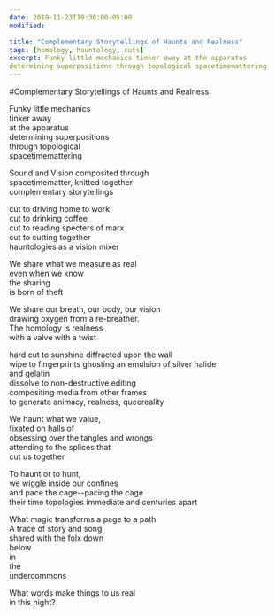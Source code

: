 ```yaml
---
date: 2019-11-23T10:30:00-05:00
modified:

title: "Complementary Storytellings of Haunts and Realness"
tags: [homology, hauntology, cuts]
excerpt: Funky little mechanics tinker away at the apparatus
determining superpositions through topological spacetimemattering 
---
```


#Complementary Storytellings of Haunts and Realness

Funky little mechanics  
tinker away  
at the apparatus  
determining superpositions  
through topological  
spacetimemattering

Sound and Vision composited through  
spacetimematter, knitted together  
complementary storytellings

cut to driving home to work  
cut to drinking coffee  
cut to reading specters of marx  
cut to cutting together  
hauntologies as a vision mixer

We share what we measure as real  
even when we know  
the sharing  
is born of theft

We share our breath, our body, our vision  
drawing oxygen from a re-breather.  
The homology is realness  
with a valve with a twist

hard cut to sunshine diffracted upon the wall  
wipe to fingerprints ghosting an emulsion of silver halide  
and gelatin  
dissolve to non-destructive editing  
compositing media from other frames  
to generate animacy, realness, queereality

We haunt what we value,  
fixated on halls of  
obsessing over the tangles and wrongs  
attending to the splices that  
cut us together

To haunt or to hunt,  
we wiggle inside our confines  
and pace the cage--pacing the cage  
their time topologies immediate and centuries apart

What magic transforms a page to a path  
A trace of story and song  
shared with the folx down  
below  
in  
the  
undercommons

What words make things to us real  
in this night?
